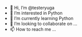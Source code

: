 - 👋 Hi, I’m @testeryuga
- 👀 I’m interested in Python
- 🌱 I’m currently learning Python
- 💞️ I’m looking to collaborate on ...
- 📫 How to reach me ...

<!---
testeryuga/testeryuga is a ✨ special ✨ repository because its `README.md` (this file) appears on your GitHub profile.
You can click the Preview link to take a look at your changes.
--->
